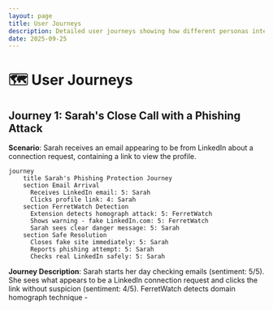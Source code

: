 ```yaml
---
layout: page
title: User Journeys
description: Detailed user journeys showing how different personas interact with FerretWatch Enhanced in various scenarios
date: 2025-09-25
---
```

# 🗺️ User Journeys

## Journey 1: Sarah's Close Call with a Phishing Attack

**Scenario**: Sarah receives an email appearing to be from LinkedIn about a connection request, containing a link to view the profile.

```mermaid
journey
    title Sarah's Phishing Protection Journey
    section Email Arrival
      Receives LinkedIn email: 5: Sarah
      Clicks profile link: 4: Sarah
    section FerretWatch Detection
      Extension detects homograph attack: 5: FerretWatch
      Shows warning - fake LinkedΙn.com: 5: FerretWatch
      Sarah sees clear danger message: 5: Sarah
    section Safe Resolution
      Closes fake site immediately: 5: Sarah
      Reports phishing attempt: 5: Sarah
      Checks real LinkedIn safely: 5: Sarah
```

**Journey Description**: Sarah starts her day checking emails (sentiment: 5/5). She sees what appears to be a LinkedIn connection request and clicks the link without suspicion (sentiment: 4/5). FerretWatch detects domain homograph technique - 